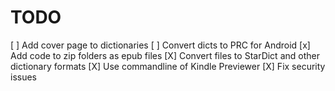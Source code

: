# TODO
[ ] Add cover page to dictionaries
[ ] Convert dicts to PRC for Android
[x] Add code to zip folders as epub files
[X] Convert files to StarDict and other dictionary formats
[X] Use commandline of Kindle Previewer
[X] Fix security issues
